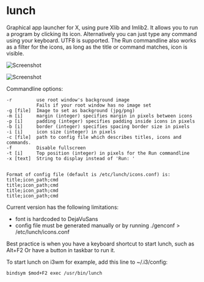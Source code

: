# lunch
Graphical app launcher for X, using pure Xlib and Imlib2. It allows you to run a program by clicking its icon. Alternatively
you can just type any command using your keyboard. UTF8 is supported.
The Run commandline also works as a filter for the icons, as long as the title or command matches, icon is visible.

![Screenshot](/../Screenshot/screenshot.png?raw=true "Screenshot")

![Screenshot](/../Screenshot/screenshot2.png?raw=true "Screenshot")


Commandline options:

    -r         use root window's background image
               Fails if your root window has no image set
    -g [file]  Image to set as background (jpg/png)
    -m [i]     margin (integer) specifies margin in pixels between icons
    -p [i]     padding (integer) specifies padding inside icons in pixels
    -b [i]     border (integer) specifies spacing border size in pixels
    -i [i]     icon size (integer) in pixels
    -c [file]  path to config file which describes titles, icons and commands.
    -f         Disable fullscreen
    -t [i]     Top position (integer) in pixels for the Run commandline
    -x [text]  String to display instead of 'Run: '


    Format of config file (default is /etc/lunch/icons.conf) is:
    title;icon_path;cmd
    title;icon_path;cmd
    title;icon_path;cmd
    title;icon_path;cmd


Current version has the following limitations:
- font is hardcoded to DejaVuSans
- config file must be generated manually or by running ./genconf > /etc/lunch/icons.conf

Best practice is when you have a keyboard shortcut to start lunch, such as Alt+F2
Or have a button in taskbar to run it.

To start lunch on i3wm for example, add this line to ~/.i3/config:

    bindsym $mod+F2 exec /usr/bin/lunch

